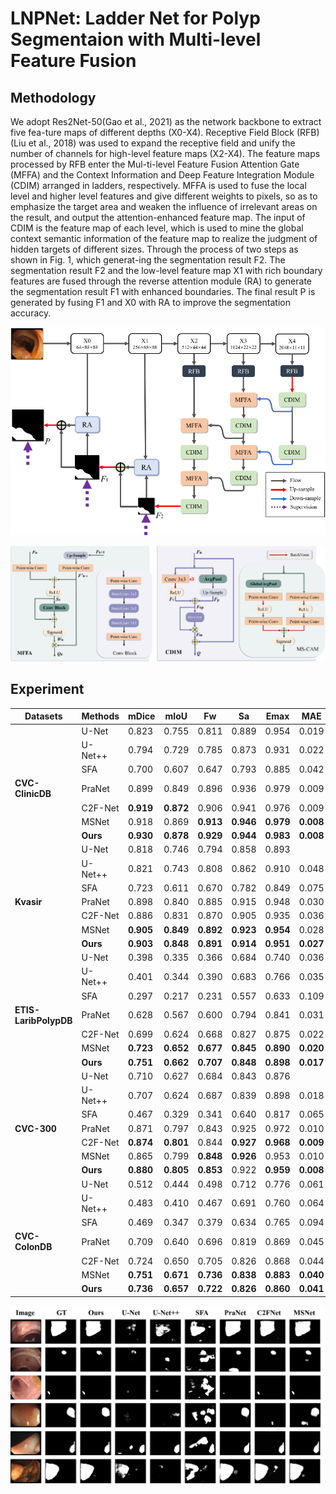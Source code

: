 # LNPNet: Ladder Net for Polyp Segmentaion with Multi-level Feature Fusion

## Methodology

We adopt Res2Net-50(Gao et al., 2021) as the network backbone to extract five fea-ture maps of different depths (X0-X4). Receptive Field Block (RFB)(Liu et al., 2018) was used to expand the receptive field and unify the number of channels for high-level feature maps (X2-X4). The feature maps processed by RFB enter the Mul-ti-level Feature Fusion Attention Gate (MFFA) and the Context Information and Deep Feature Integration Module (CDIM) arranged in ladders, respectively. MFFA is used to fuse the local level and higher level features and give different weights to pixels, so as to emphasize the target area and weaken the influence of irrelevant areas on the result, and output the attention-enhanced feature map. The input of CDIM is the feature map of each level, which is used to mine the global context semantic information of the feature map to realize the judgment of hidden targets of different sizes. Through the process of two steps as shown in Fig. 1, which generat-ing the segmentation result F2. The segmentation result F2 and the low-level feature map X1 with rich boundary features are fused through the reverse attention module (RA) to generate the segmentation result F1 with enhanced boundaries. The final result P is generated by fusing F1 and X0 with RA to improve the segmentation accuracy.

![本地路径](1.png "Overview of proposed LNPNet")

![本地路径](2.png "MFFA &amp; CDIM")

## Experiment

| Datasets                     | Methods        | mDice           | mIoU            | Fw              | Sa              | Emax            | MAE             |
| ---------------------------- | -------------- | --------------- | --------------- | --------------- | --------------- | --------------- | --------------- |
|                              | U-Net          | 0.823           | 0.755           | 0.811           | 0.889           | 0.954           | 0.019           |
|                              | U-Net++        | 0.794           | 0.729           | 0.785           | 0.873           | 0.931           | 0.022           |
|                              | SFA            | 0.700           | 0.607           | 0.647           | 0.793           | 0.885           | 0.042           |
| **CVC-ClinicDB**       | PraNet         | 0.899           | 0.849           | 0.896           | 0.936           | 0.979           | 0.009           |
|                              | C2F-Net        | **0.919** | **0.872** | 0.906           | 0.941           | 0.976           | 0.009           |
|                              | MSNet          | 0.918           | 0.869           | **0.913** | **0.946** | **0.979** | **0.008** |
|                              | **Ours** | **0.930** | **0.878** | **0.929** | **0.944** | **0.983** | **0.008** |
|                              | U-Net          | 0.818           | 0.746           | 0.794           | 0.858           | 0.893           |                 |
|                              | U-Net++        | 0.821           | 0.743           | 0.808           | 0.862           | 0.910           | 0.048           |
|                              | SFA            | 0.723           | 0.611           | 0.670           | 0.782           | 0.849           | 0.075           |
| **Kvasir**             | PraNet         | 0.898           | 0.840           | 0.885           | 0.915           | 0.948           | 0.030           |
|                              | C2F-Net        | 0.886           | 0.831           | 0.870           | 0.905           | 0.935           | 0.036           |
|                              | MSNet          | **0.905** | **0.849** | **0.892** | **0.923** | **0.954** | 0.028           |
|                              | **Ours** | **0.903** | **0.848** | **0.891** | **0.914** | **0.951** | **0.027** |
|                              | U-Net          | 0.398           | 0.335           | 0.366           | 0.684           | 0.740           | 0.036           |
|                              | U-Net++        | 0.401           | 0.344           | 0.390           | 0.683           | 0.766           | 0.035           |
|                              | SFA            | 0.297           | 0.217           | 0.231           | 0.557           | 0.633           | 0.109           |
| **ETIS- LaribPolypDB** | PraNet         | 0.628           | 0.567           | 0.600           | 0.794           | 0.841           | 0.031           |
|                              | C2F-Net        | 0.699           | 0.624           | 0.668           | 0.827           | 0.875           | 0.022           |
|                              | MSNet          | **0.723** | **0.652** | **0.677** | **0.845** | **0.890** | **0.020** |
|                              | **Ours** | **0.751** | **0.662** | **0.707** | **0.848** | **0.898** | **0.017** |
|                              | U-Net          | 0.710           | 0.627           | 0.684           | 0.843           | 0.876           |                 |
|                              | U-Net++        | 0.707           | 0.624           | 0.687           | 0.839           | 0.898           | 0.018           |
|                              | SFA            | 0.467           | 0.329           | 0.341           | 0.640           | 0.817           | 0.065           |
| **CVC-300**            | PraNet         | 0.871           | 0.797           | 0.843           | 0.925           | 0.972           | 0.010           |
|                              | C2F-Net        | **0.874** | **0.801** | 0.844           | **0.927** | **0.968** | **0.009** |
|                              | MSNet          | 0.865           | 0.799           | **0.848** | **0.926** | 0.953           | 0.010           |
|                              | **Ours** | **0.880** | **0.805** | **0.853** | 0.922           | **0.959** | **0.008** |
|                              | U-Net          | 0.512           | 0.444           | 0.498           | 0.712           | 0.776           | 0.061           |
|                              | U-Net++        | 0.483           | 0.410           | 0.467           | 0.691           | 0.760           | 0.064           |
|                              | SFA            | 0.469           | 0.347           | 0.379           | 0.634           | 0.765           | 0.094           |
| **CVC-ColonDB**        | PraNet         | 0.709           | 0.640           | 0.696           | 0.819           | 0.869           | 0.045           |
|                              | C2F-Net        | 0.724           | 0.650           | 0.705           | 0.826           | 0.868           | 0.044           |
|                              | MSNet          | **0.751** | **0.671** | **0.736** | **0.838** | **0.883** | **0.040** |
|                              | **Ours** | **0.736** | **0.657** | **0.722** | **0.826** | **0.860** | **0.041** |

![本地路径](3.png "相对路径演示,上一级目录")

